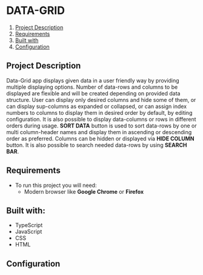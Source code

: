 # DATA-GRID    
1. [Project Description](#project-description)
2. [Requirements](#requirements)
3. [Built with](#built-with)
4. [Configuration](#configuration)
## Project Description
Data-Grid app displays given data in a user friendly way by providing multiple displaying options. 
Number of data-rows and columns to be displayed are flexible and will be created depending on provided data structure. 
User can display only desired columns and hide some of them, or can display sup-columns as expanded or collapsed, 
or can assign index numbers to columns to display them in desired order by default, by editing configuration.
It is also possible to display data-columns or rows in different orders during usage. **SORT DATA** button is 
used to sort data-rows by one or multi column-header names and display them in ascending or descending order as preferred. 
Columns can be hidden or displayed via **HIDE COLUMN** button. It is also possible to search needed data-rows by 
using **SEARCH BAR**.
## Requirements
- To run this project you will need:
  - Modern browser like **Google Chrome** or **Firefox**
## Built with:
- TypeScript
- JavaScript
- CSS
- HTML
## Configuration
